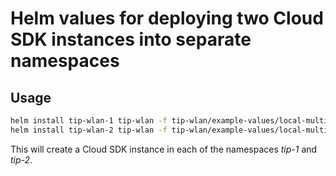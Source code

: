 # Helm values for deploying two Cloud SDK instances into separate namespaces

## Usage

```bash
helm install tip-wlan-1 tip-wlan -f tip-wlan/example-values/local-multi-namespace/ns-tip-1.yaml --namespace default
helm install tip-wlan-2 tip-wlan -f tip-wlan/example-values/local-multi-namespace/ns-tip-2.yaml --namespace default
```

This will create a Cloud SDK instance in each of the namespaces _tip-1_ and _tip-2_.
